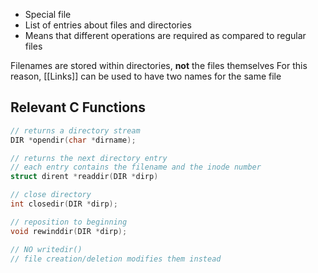 
- Special file
- List of entries about files and directories
- Means that different operations are required as compared to regular files

Filenames are stored within directories, **not** the files themselves
For this reason, [[Links]] can be used to have two names for the same file

## Relevant C Functions
```c
// returns a directory stream
DIR *opendir(char *dirname);

// returns the next directory entry
// each entry contains the filename and the inode number
struct dirent *readdir(DIR *dirp)

// close directory
int closedir(DIR *dirp);

// reposition to beginning
void rewinddir(DIR *dirp);

// NO writedir()
// file creation/deletion modifies them instead
```